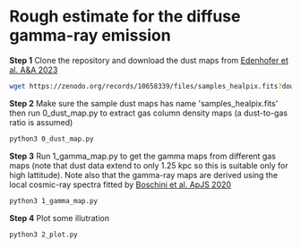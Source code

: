 # Rough estimate for the diffuse gamma-ray emission

**Step 1** Clone the repository and download the dust maps from [Edenhofer et al. A&A 2023](https://zenodo.org/records/10658339)
```sh
wget https://zenodo.org/records/10658339/files/samples_healpix.fits?download=1
```

**Step 2** Make sure the sample dust maps has name 'samples_healpix.fits' then run 0_dust_map.py to extract gas column density maps (a dust-to-gas ratio is assumed)
```sh
python3 0_dust_map.py
```

**Step 3** Run 1_gamma_map.py to get the gamma maps from different gas maps (note that dust data extend to only 1.25 kpc so this is suitable only for high lattitude). Note also that the gamma-ray maps are derived using the local cosmic-ray spectra fitted by [Boschini et al. ApJS 2020](https://ui.adsabs.harvard.edu/abs/2020ApJS..250...27B/abstract)
```sh
python3 1_gamma_map.py
```

**Step 4** Plot some illutration
```sh
python3 2_plot.py
```
